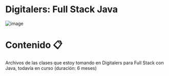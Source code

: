 # Digitalers: Full Stack Java
![image](https://user-images.githubusercontent.com/83146564/120580118-fdacc580-c3fe-11eb-9914-319e978a58e8.png)

# Contenido 📋
Archivos de las clases que estoy tomando en Digitalers para Full Stack con Java, todavía en curso (duración: 6 meses)


